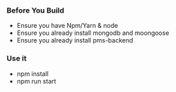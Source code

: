 ### Before You Build
- Ensure you have Npm/Yarn & node
- Ensure you already install mongodb and moongoose
- Ensure you already install pms-backend

### Use it 
- npm install
- npm run start
